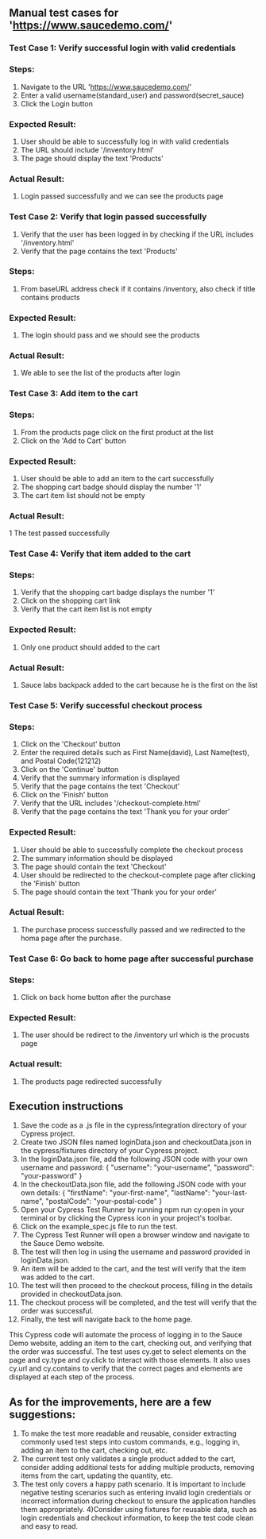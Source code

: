 ## Manual test cases for 'https://www.saucedemo.com/'

### Test Case 1: Verify successful login with valid credentials

### Steps:

1) Navigate to the URL 'https://www.saucedemo.com/'
2) Enter a valid username(standard_user) and password(secret_sauce)
3) Click the Login button

### Expected Result:

1) User should be able to successfully log in with valid credentials
2) The URL should include '/inventory.html'
3) The page should display the text 'Products'

### Actual Result:

1) Login passed successfully and we can see the products page

### Test Case 2: Verify that login passed successfully
1) Verify that the user has been logged in by checking if the URL includes '/inventory.html'
2) Verify that the page contains the text 'Products'

### Steps:
1) From baseURL address check if it contains /inventory, also check if title contains products

### Expected Result:

1) The login should pass and we should see the products

### Actual Result:

1) We able to see the list of the products after login

### Test Case 3: Add item to the cart

### Steps:

1) From the products page click on the first product at the list
2) Click on the 'Add to Cart' button

### Expected Result:

1) User should be able to add an item to the cart successfully
2) The shopping cart badge should display the number '1'
3) The cart item list should not be empty

### Actual Result:

1 The test passed successfully

### Test Case 4: Verify that item added to the cart

### Steps:

1) Verify that the shopping cart badge displays the number '1'
2) Click on the shopping cart link
3) Verify that the cart item list is not empty

### Expected Result:

1) Only one product should added to the cart

### Actual Result:

1) Sauce labs backpack added to the cart because he is the first on the list

### Test Case 5: Verify successful checkout process

### Steps:

1) Click on the 'Checkout' button
2) Enter the required details such as First Name(david), Last Name(test), and Postal Code(121212)
3) Click on the 'Continue' button
4) Verify that the summary information is displayed
5) Verify that the page contains the text 'Checkout'
6) Click on the 'Finish' button
7) Verify that the URL includes '/checkout-complete.html'
8) Verify that the page contains the text 'Thank you for your order'

### Expected Result:

1) User should be able to successfully complete the checkout process
2) The summary information should be displayed
3) The page should contain the text 'Checkout'
4) User should be redirected to the checkout-complete page after clicking the 'Finish' button
5) The page should contain the text 'Thank you for your order'

### Actual Result:

1) The purchase process successfully passed and we redirected to the homa page after the purchase.

### Test Case 6: Go back to home page after successful purchase

### Steps:

1) Click on back home button after the purchase

### Expected Result:
1) The user should be redirect to the /inventory url which is the procusts page

### Actual result:
1) The products page redirected successfully

## Execution instructions

1) Save the code as a .js file in the cypress/integration directory of your Cypress project.
2) Create two JSON files named loginData.json and checkoutData.json in the cypress/fixtures directory of your Cypress project.
3) In the loginData.json file, add the following JSON code with your own username and password:
{
    "username": "your-username",
    "password": "your-password"
}
4) In the checkoutData.json file, add the following JSON code with your own details:
{
    "firstName": "your-first-name",
    "lastName": "your-last-name",
    "postalCode": "your-postal-code"
}
5) Open your Cypress Test Runner by running npm run cy:open in your terminal or by clicking the Cypress icon in your project's toolbar.
6) Click on the example_spec.js file to run the test.
7) The Cypress Test Runner will open a browser window and navigate to the Sauce Demo website.
8) The test will then log in using the username and password provided in loginData.json.
9) An item will be added to the cart, and the test will verify that the item was added to the cart.
10) The test will then proceed to the checkout process, filling in the details provided in checkoutData.json.
11) The checkout process will be completed, and the test will verify that the order was successful.
12) Finally, the test will navigate back to the home page.

This Cypress code will automate the process of logging in to the Sauce Demo website, adding an item to the cart, checking out, and verifying that the order was successful. The test uses cy.get to select elements on the page and cy.type and cy.click to interact with those elements. It also uses cy.url and cy.contains to verify that the correct pages and elements are displayed at each step of the process.

## As for the improvements, here are a few suggestions:

1) To make the test more readable and reusable, consider extracting commonly used test steps into custom commands, e.g., logging in, adding an item to the cart, checking out, etc.
2) The current test only validates a single product added to the cart, consider adding additional tests for adding multiple products, removing items from the cart, updating the quantity, etc.
3) The test only covers a happy path scenario. It is important to include negative testing scenarios such as entering invalid login credentials or incorrect information during checkout to ensure the application handles them appropriately.
4)Consider using fixtures for reusable data, such as login credentials and checkout information, to keep the test code clean and easy to read.
